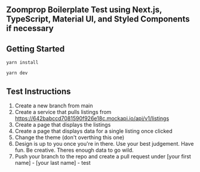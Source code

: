 ## Zoomprop Boilerplate Test using Next.js, TypeScript, Material UI, and Styled Components if necessary

## Getting Started

`yarn install`

`yarn dev`

## Test Instructions

1. Create a new branch from main
2. Create a service that pulls listings from https://642babccd7081590f926e18c.mockapi.io/api/v1/listings
3. Create a page that displays the listings
4. Create a page that displays data for a single listing once clicked
5. Change the theme (don't overthing this one)
6. Design is up to you once you're in there. Use your best judgement. Have fun. Be creative. Theres enough data to go wild.
7. Push your branch to the repo and create a pull request under [your first name] - [your last name] - test
